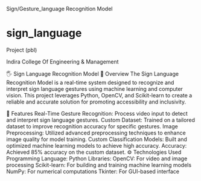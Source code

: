 Sign/Gesture_language Recognition Model
# sign_language
Project (pbl)

Indira College Of Engineering & Management

🖐️ Sign Language Recognition Model
🌟 Overview
The Sign Language Recognition Model is a real-time system designed to recognize and interpret sign language gestures using machine learning and computer vision. This project leverages Python, OpenCV, and Scikit-learn to create a reliable and accurate solution for promoting accessibility and inclusivity.

🧠 Features
Real-Time Gesture Recognition: Process video input to detect and interpret sign language gestures.
Custom Dataset: Trained on a tailored dataset to improve recognition accuracy for specific gestures.
Image Preprocessing: Utilized advanced preprocessing techniques to enhance image quality for model training.
Custom Classification Models: Built and optimized machine learning models to achieve high accuracy.
Accuracy: Achieved 85% accuracy on the custom dataset.
⚙️ Technologies Used
Programming Language: Python
Libraries:
OpenCV: For video and image processing
Scikit-learn: For building and training machine learning models
NumPy: For numerical computations
Tkinter: For GUI-based interface
